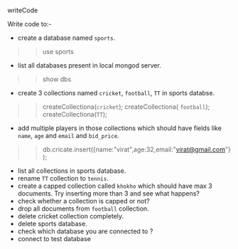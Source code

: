 writeCode

Write code to:-

- create a database named `sports`.
>> use sports

- list all databases present in local mongod server.
>>show dbs
- create 3 collections named `cricket`, `football`, `TT` in sports databse.
>>createCollectiona(`cricket`);
>>createCollectiona( `football`);
>>createCollectiona(`TT`);
- add multiple players in those collections which should have fields like `name`, `age` and `email` and `bid_price`.
>>db.cricate.insert({name:"virat",age:32,email:"virat@gmail.com"});

- list all collections in sports database.
- rename `TT` collection to `tennis`.
- create a capped collection called `khokho` which should have max 3 documents.
  Try inserting more than 3 and see what happens?
- check whether a collection is capped or not?
- drop all documents from `football` collection.
- delete cricket collection completely.
- delete sports database.
- check which database you are connected to ?
- connect to test database
